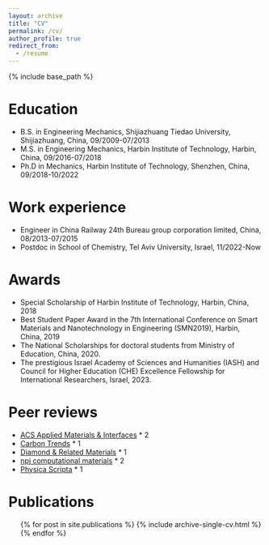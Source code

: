 ```yaml
---
layout: archive
title: "CV"
permalink: /cv/
author_profile: true
redirect_from:
  - /resume
---
```


{% include base_path %}

Education
======
* B.S. in Engineering Mechanics, Shijiazhuang Tiedao University, Shijiazhuang, China, 09/2009-07/2013
* M.S. in Engineering Mechanics, Harbin Institute of Technology, Harbin, China, 09/2016-07/2018
* Ph.D in Mechanics, Harbin Institute of Technology, Shenzhen, China, 09/2018-10/2022

Work experience
======
* Engineer in China Railway 24th Bureau group corporation limited, China, 08/2013-07/2015
* Postdoc in School of Chemistry, Tel Aviv University, Israel, 11/2022-Now
  
Awards
======
* Special Scholarship of Harbin Institute of Technology, Harbin, China, 2018 
* Best Student Paper Award in the 7th International Conference on Smart Materials and Nanotechnology in Engineering (SMN2019), Harbin, China, 2019
* The National Scholarships for doctoral students from Ministry of Education, China, 2020.
* The prestigious Israel Academy of Sciences and Humanities (IASH) and Council for Higher Education (CHE) Excellence Fellowship for International Researchers, Israel, 2023.

Peer reviews
======
* [ACS Applied Materials & Interfaces](https://pubs.acs.org/journal/aamick) * 2
* [Carbon Trends](https://www.sciencedirect.com/journal/carbon-trends) * 1
* [Diamond & Related Materials](https://www.sciencedirect.com/journal/diamond-and-related-materials) * 1 
* [npj computational materials](https://www.nature.com/npjcompumats) * 2
* [Physica Scripta](https://iopscience.iop.org/journal/1402-4896) * 1


Publications
======
  <ul>{% for post in site.publications %}
    {% include archive-single-cv.html %}
  {% endfor %}</ul>
